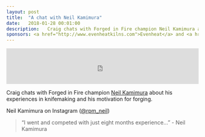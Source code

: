 ```yaml
---
layout: post
title:  "A chat with Neil Kamimura"
date:   2018-01-28 00:01:00
description:   Craig chats with Forged in Fire champion Neil Kamimura about his experiences in knifemaking and his motivation for forging.
sponsors: <a href="http://www.evenheatkilns.com">Evenheat</a> and <a href="http://www.tormek.com">Tormek</a>
---
```



<iframe frameborder='0' height='94px' scrolling='no' seamless src='https://simplecast.com/e/109341?style=medium-light' width='100%'></iframe>

Craig chats with Forged in Fire champion <a href="https://www.instagram.com/rpm_neil/">Neil Kamimura</a> about his experiences in knifemaking and his motivation for forging.

Neil Kamimura on Instagram (<a href="https://www.instagram.com/rpm_neil/">@rpm_neil</a>)

 


<blockquote class="largeQuote">“I went and competed with just eight months experience...” - Neil Kamimura</blockquote>




